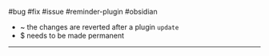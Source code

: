 #bug #fix #issue #reminder-plugin #obsidian 


- ~ the changes are reverted after a plugin `update`
- $ needs to be made permanent
---

